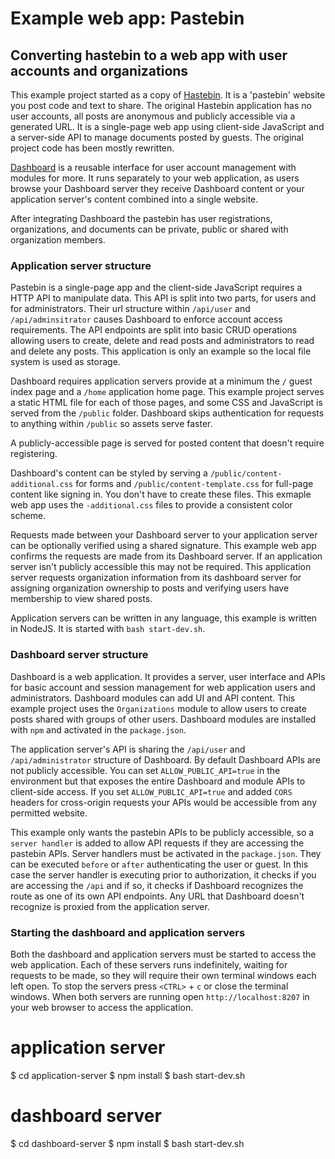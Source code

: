 # Example web app:  Pastebin

## Converting hastebin to a web app with user accounts and organizations

This example project started as a copy of [Hastebin](https://github.com/seejohnrun/haste-server).  It is a 'pastebin' website you post code and text to share.  The original Hastebin application has no user accounts, all posts are anonymous and publicly accessible via a generated URL.  It is a single-page web app using client-side JavaScript and a server-side API to manage documents posted by guests.  The original project code has been mostly rewritten.

[Dashboard](https://github.com/userdashboard/dashboard) is a reusable interface for user account management with modules for more.  It runs separately to your web application, as users browse your Dashboard server they receive Dashboard content or your application server's content combined into a single website.

After integrating Dashboard the pastebin has user registrations, organizations, and documents can be private, public or shared with organization members.

### Application server structure

Pastebin is a single-page app and the client-side JavaScript requires a HTTP API to manipulate data.   This API is split into two parts, for users and for administrators.  Their url structure within `/api/user` and `/api/adminsitrator` causes Dashboard to enforce account access requirements.  The API endpoints are split into basic CRUD operations allowing users to create, delete and read posts and administrators to read and delete any posts.  This application is only an example so the local file system is used as storage.

Dashboard requires application servers provide at a minimum the `/` guest index page and a `/home` application home page.  This example project serves a static HTML file for each of those pages, and some CSS and JavaScript is served from the `/public` folder.  Dashboard skips authentication for requests to anything within `/public` so assets serve faster.  

A publicly-accessible page is served for posted content that doesn't require registering.

Dashboard's content can be styled by serving a `/public/content-additional.css` for forms and `/public/content-template.css` for full-page content like signing in.  You don't have to create these files.  This exmaple web app uses the `-additional.css` files to provide a consistent color scheme.

Requests made between your Dashboard server to your application server can be optionally verified using a shared signature.  This example web app confirms the requests are made from its Dashboard server.  If an application server isn't publicly accessible this may not be required.  This application server requests organization information from its dashboard server for assigning organization ownership to posts and verifying users have membership to view shared posts.

Application servers can be written in any language, this example is written in NodeJS.  It is started with `bash start-dev.sh`. 

### Dashboard server structure

Dashboard is a web application.  It provides a server, user interface and APIs for basic account and session management for web application users and administrators.  Dashboard modules can add UI and API content.  This example project uses the `Organizations` module to allow users to create posts shared with groups of other users.  Dashboard modules are installed with `npm` and activated in the `package.json`.

The application server's API is sharing the `/api/user` and `/api/administrator` structure of Dashboard.  By default Dashboard APIs are not publicly accessible.  You can set `ALLOW_PUBLIC_API=true` in the environment but that exposes the entire Dashboard and module APIs to client-side access.  If you set `ALLOW_PUBLIC_API=true` and added `CORS` headers for cross-origin requests your APIs would be accessible from any permitted website. 

This example only wants the pastebin APIs to be publicly accessible, so a `server handler` is added to allow API requests if they are accessing the pastebin APIs.  Server handlers must be activated in the `package.json`.  They can be executed `before` or `after` authenticating the user or guest.  In this case the server handler is executing prior to authorization, it checks if you are accessing the `/api` and if so, it checks if Dashboard recognizes the route as one of its own API endpoints.  Any URL that Dashboard doesn't recognize is proxied from the application server.

### Starting the dashboard and application servers

Both the dashboard and application servers must be started to access the web application.  Each of these servers runs indefinitely, waiting for requests to be made, so they will require their own terminal windows each left open.  To stop the servers press `<CTRL>` + `c` or close the terminal windows.  When both servers are running open `http://localhost:8207` in your web browser to access the application.

  # application server
  $ cd application-server
  $ npm install
  $ bash start-dev.sh

  # dashboard server
  $ cd dashboard-server
  $ npm install
  $ bash start-dev.sh
